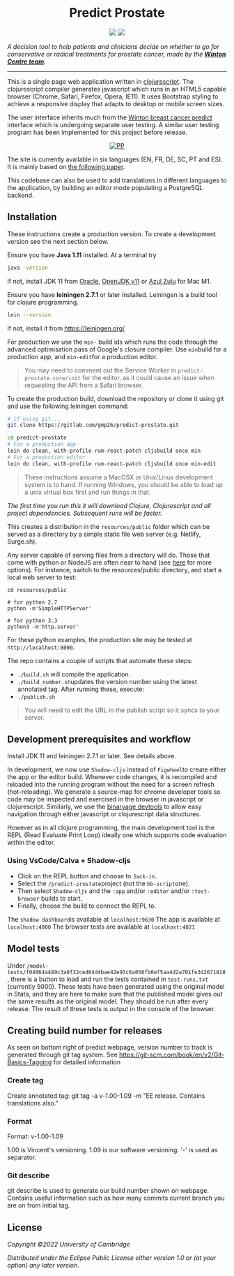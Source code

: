 
<h1 align="center">Predict Prostate</h1>
<p align="center">
<img src="https://img.shields.io/badge/to--inform-not--persuade-informational">
<img src="https://img.shields.io/badge/License-EPL_1.0-red.svg">
</p>

_A decision tool to help patients and clinicians decide on whether to go for conservative or radical treatments for prostate cancer, made by the **[Winton Centre team](https://wintoncentre.maths.cam.ac.uk/)**._

---
This is a single page web application written in
[clojurescript](https://clojurescript.org/).
The clojurescript compiler generates javascript which runs in an HTML5
capable browser (Chrome, Safari, Firefox, Opera, IE11). It uses Bootstrap
styling to achieve a responsive display that adapts to desktop or mobile
screen sizes.

The user interface inherits much from the [Winton breast cancer predict](https://github.com/WintonCentre/predict3) interface which is undergoing separate user testing. A similar user testing program has been implemented for this project before release.

<p align="center">
<a href="https://ibb.co/Cbyr4BH"><img src="https://i.ibb.co/x1b4wh7/PP.png" alt="PP" border="0" /></a>
</p>

The site is currently available in six languages (EN, FR, DE, SC, PT and ES). It is mainly based on [the following paper](https://journals.plos.org/plosmedicine/article?id=10.1371/journal.pmed.1002758).

This codebase can also be used to add translations in different languages to the application, by building an editor mode populating a PostgreSQL backend.
## Installation

These instructions create a production version. To create a development
version see the next section below.

Ensure you have **Java 1.11** installed. At a terminal try
```sh
java -version
```
If not, install JDK 11 from [Oracle](https://docs.oracle.com/javase/8/docs/technotes/guides/install/install_overview.html), [OpenJDK v11](http://openjdk.java.net/install/) or [Azul Zulu](https://www.azul.com/downloads/?package=jdk) for Mac M1.

Ensure you have **leiningen 2.7.1** or later installed.
Leiningen is a build tool for clojure programming.
```sh
lein --version
```
If not, install it from https://leiningen.org/

For production we use the `min-` build ids which runs the code through the advanced optimisation pass of Google's closure compiler. Use `min`build for a production app, and `min-edit`for a production editor.
> You may need to comment out the Service Worker in `predict-prostate.core/init` for the editor, as it could cause an issue when requesting the API from a Safari browser.

To create the production build, download the repository or clone it using git and use the following leiningen command:

```sh
# if using git...
git clone https://gitlab.com/gmp26/predict-prostate.git

cd predict-prostate
# For a production app
lein do clean, with-profile rum-react-patch cljsbuild once min
# For a production editor
lein do clean, with-profile rum-react-patch cljsbuild once min-edit
```
>These instructions assume a MacOSX or Unix/Linux development system is to hand.
>If running Windows, you should be able to load up a unix virtual box first and run things in that.

_The first time you run this it will download Clojure, Clojurescript and all project dependencies. Subsequent runs will be faster._

This creates a distribution in the `resources/public` folder which can
be served as a directory by a simple static file web server (e.g. Netlify, Surge.sh).

Any server capable of serving files from a directory will do. Those that come with python or NodeJS are often near to hand (see [here](https://gist.github.com/willurd/5720255) for more options).
For instance, switch to the resources/public directory, and start a local web server
to test:

```
cd resources/public

# for python 2.7
python -m'SimpleHTTPServer'

# for python 3.3
python3 -m'http.server'

```
For these python examples, the production site may be tested at `http://localhost:8000`.


The repo contains a couple of scripts that automate these steps:

* `./build.sh` will compile the application. 
* `./build_number.sh`updates the version number using the latest annotated tag. After running these, execute:
* `./publish.sh`

> You will need to edit the URL in the publish script so it syncs to your server.

## Development prerequisites and workflow

Install JDK 11 and leiningen 2.7.1 or later. See details above.

In development, we now use `Shadow-cljs` instead of `Figwheel`to create either the app or the editor build. Whenever code changes, it is recompiled and reloaded into the running program without the need for a screen refresh (hot-reloading). We generate a source-map for chrome developer tools so code may be inspected and exercised in the browser in javascript or clojurescript. Similarly, we use the [binaryage devtools](https://github.com/binaryage/cljs-devtools) to allow easy navigation through either javascript or clojurescript data structures.

However as in all clojure programming, the main development tool is
the REPL (Read Evaluate Print Loop) ideally one which supports code
evaluation within the editor.

### Using VsCode/Calva + Shadow-cljs

* Click on the REPL button and choose to `Jack-in`.
* Select the `/predict-prostate`project (not the `bb-script`one).
* Then select `Shadow-cljs` and the `:app` and/or `:editor` and/or `:test-browser` builds to start.
* Finally, choose the build to connect the REPL to.

The `shadow dashboard`is available at `localhost:9630`
The app is available at `localhost:4000`
The browser tests are available at `localhost:4021`

## Model tests

Under `/model-tests/f04064a489c3a0f32ced64d4bae42e93c6a050fb0ef5aa4d2a701fe3d2671818`, there is a button to load and run the tests contained in `test-runs.txt` (currently 5000).
These tests have been generated using the original model in Stata, and they are here to make sure that the published model gives out the same results as the original model.
They should be run after every release.
The result of these tests is output in the console of the browser.

## Creating build number for releases
As seen on bottom right of predict webpage, version number to track is generated through git tag system. See https://git-scm.com/book/en/v2/Git-Basics-Tagging for detailed information

### Create tag
Create annotated tag: git tag -a v-1.00-1.09 -m "EE release. Contains translations also."

### Format
Format: v-1.00-1.09

1.00 is Vincent's versioning. 1.09 is our software versioning. '-' is used as separator.

### Git describe
git describe is used to generate our build number shown on webpage. Contains useful information such as how many commits current branch you are on from initial tag.

## License

_Copyright ©2022 University of Cambridge_

_Distributed under the Eclipse Public License either version 1.0 or (at your option) any later version._
